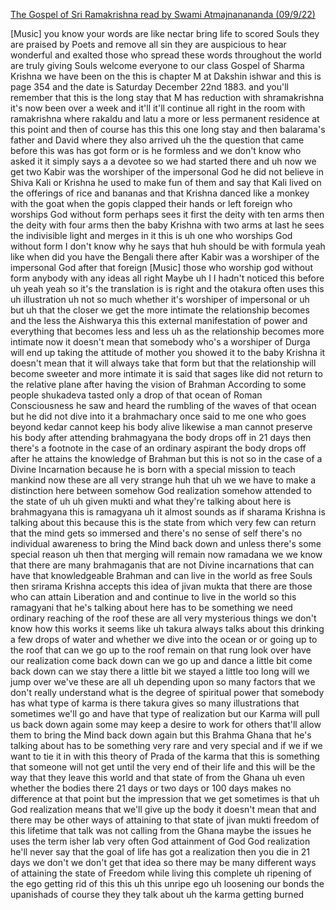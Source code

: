 [The Gospel of Sri Ramakrishna read by Swami Atmajnanananda (09/9/22)](https://www.youtube.com/watch?v=1NzHa9aP-Ww)

[Music] you know your words are like nectar bring life to scored Souls they are praised by Poets and remove all sin they are auspicious to hear wonderful and exalted those who spread these words throughout the world are truly giving Souls welcome everyone to our class Gospel of Sharma Krishna we have been on the this is chapter M at Dakshin ishwar and this is page 354 and the date is Saturday December 22nd 1883. and you'll remember that this is the long stay that M has reduction with shramakrishna it's now been over a week and it'll it'll continue all right in the room with ramakrishna where rakaldu and latu a more or less permanent residence at this point and then of course has this this one long stay and then balarama's father and David where they also arrived uh the the question that came before this was has got form or is he formless and we don't know who asked it it simply says a a devotee so we had started there and uh now we get two Kabir was the worshiper of the impersonal God he did not believe in Shiva Kali or Krishna he used to make fun of them and say that Kali lived on the offerings of rice and bananas and that Krishna danced like a monkey with the goat when the gopis clapped their hands or left foreign who worships God without form perhaps sees it first the deity with ten arms then the deity with four arms then the baby Krishna with two arms at last he sees the indivisible light and merges in it this is uh one who worships God without form I don't know why he says that huh should be with formula yeah like when did you have the Bengali there after Kabir was a worshiper of the impersonal God after that foreign [Music] those who worship god without form anybody with any ideas all right Maybe uh I I hadn't noticed this before uh yeah yeah so it's the translation is is right and the otakura often uses this uh illustration uh not so much whether it's worshiper of impersonal or uh but uh that the closer we get the more intimate the relationship becomes and the less the Aishwarya this this external manifestation of power and everything that becomes less and less uh as the relationship becomes more intimate now it doesn't mean that somebody who's a worshiper of Durga will end up taking the attitude of mother you showed it to the baby Krishna it doesn't mean that it will always take that form but that the relationship will become sweeter and more intimate it is said that sages like did not return to the relative plane after having the vision of Brahman According to some people shukadeva tasted only a drop of that ocean of Roman Consciousness he saw and heard the rumbling of the waves of that ocean but he did not dive into it a brahmachary once said to me one who goes beyond kedar cannot keep his body alive likewise a man cannot preserve his body after attending brahmagyana the body drops off in 21 days then there's a footnote in the case of an ordinary aspirant the body drops off after he attains the knowledge of Brahman but this is not so in the case of a Divine Incarnation because he is born with a special mission to teach mankind now these are all very strange huh that uh we we have to make a distinction here between somehow God realization somehow attended to the state of uh uh given mukti and what they're talking about here is brahmagyana this is ramagyana uh it almost sounds as if sharama Krishna is talking about this because this is the state from which very few can return that the mind gets so immersed and there's no sense of self there's no individual awareness to bring the Mind back down and unless there's some special reason uh then that merging will remain now ramadana we we know that there are many brahmaganis that are not Divine incarnations that can have that knowledgeable Brahman and can live in the world as free Souls then srirama Krishna accepts this idea of jivan mukta that there are those who can attain Liberation and and continue to live in the world so this ramagyani that he's talking about here has to be something we need ordinary reaching of the roof these are all very mysterious things we don't know how this works it seems like uh takura always talks about this drinking a few drops of water and whether we dive into the ocean or or going up to the roof that can we go up to the roof remain on that rung look over have our realization come back down can we go up and dance a little bit come back down can we stay there a little bit we stayed a little too long will we jump over we've these are all uh depending upon so many factors that we don't really understand what is the degree of spiritual power that somebody has what type of karma is there takura gives so many illustrations that sometimes we'll go and have that type of realization but our Karma will pull us back down again some may keep a desire to work for others that'll allow them to bring the Mind back down again but this Brahma Ghana that he's talking about has to be something very rare and very special and if we if we want to tie it in with this theory of Prada of the karma that this is something that someone will not get until the very end of their life and this will be the way that they leave this world and that state of from the Ghana uh even whether the bodies there 21 days or two days or 100 days makes no difference at that point but the impression that we get sometimes is that uh God realization means that we'll give up the body it doesn't mean that and there may be other ways of attaining to that state of jivan mukti freedom of this lifetime that talk was not calling from the Ghana maybe the issues he uses the term isher lab very often God attainment of God God realization he'll never say that the goal of life has got a realization then you die in 21 days we don't we don't get that idea so there may be many different ways of attaining the state of Freedom while living this complete uh ripening of the ego getting rid of this this uh this unripe ego uh loosening our bonds the upanishads of course they they talk about uh the karma getting burned